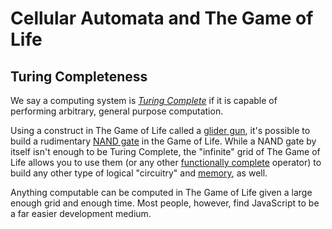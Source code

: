 # Cellular Automata and The Game of Life


## Turing Completeness

We say a computing system is [_Turing
Complete_](https://en.wikipedia.org/wiki/Turing_completeness) if it is capable
of performing arbitrary, general purpose computation.

Using a construct in The Game of Life called a [glider
gun](https://en.wikipedia.org/wiki/Gun_(cellular_automaton)), it's possible to
build a rudimentary [NAND gate](https://en.wikipedia.org/wiki/NAND_gate) in the
Game of Life. While a NAND gate by itself isn't enough to be Turing Complete,
the "infinite" grid of The Game of Life allows you to use them (or any other
[functionally complete](https://en.wikipedia.org/wiki/Functional_completeness)
operator) to build any other type of logical "circuitry" and
[memory](https://en.wikipedia.org/wiki/Flip-flop_(electronics)), as well.

Anything computable can be computed in The Game of Life given a large enough
grid and enough time. Most people, however, find JavaScript to be a far easier
development medium.